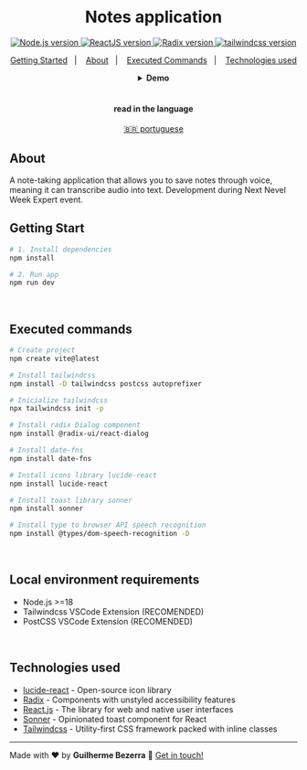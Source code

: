 <h1 align="center">
    <br>
    Notes application
</h1>

<p align="center">
  <a href="https://nodejs.org">
    <img alt="Node.js version" src="https://img.shields.io/badge/node.js-v20.11.0-43853D?style=flat&logo=node.js&logoColor=white&labelColor=43853D&color=5a5a5a" target="_blank">
  </a>

  <a href="https://react.dev">
    <img alt="ReactJS version" src="https://img.shields.io/badge/reactjs-v18.2.0-blue?logo=react&labelColor=20232A&color=5a5a5a" target="_blank">
  </a>

  <a href="https://radix-ui.com">
    <img alt="Radix version" src="https://img.shields.io/badge/radix--ui-v18.2.0-blue?logo=radix-ui&labelColor=20232A&color=5a5a5a" target="_blank">
  </a>

  <a href="https://tailwindcss.com">
    <img alt="tailwindcss version" src="https://img.shields.io/badge/tailwindcss-v3.4.1-0b1120?logo=tailwindcss&labelColor=0b1120&color=5a5a5a" target="_blank">
  </a>
</p>

<p align="center">
  <a href="#about" alt="About">Getting Started</a>&nbsp;&nbsp;&nbsp;|&nbsp;&nbsp;&nbsp;
  <a href="#start" alt="Getting Started">About</a>&nbsp;&nbsp;&nbsp;|&nbsp;&nbsp;&nbsp;
  <a href="#commands" alt="Executed Commands">Executed Commands</a>&nbsp;&nbsp;&nbsp;|&nbsp;&nbsp;&nbsp;
  <a href="#technologies" alt="Technologies used">Technologies used</a>
</p>

<div align="center">
  <details>
  <summary><b>Demo</b></summary>
  <div style="width: 90%;">
    <img alt="Note-taking application demonstration" src="demo.gif" />
  </div>
  </details>
</div>

<br>

<div align="center">
  <h4 align="center">read in the language</h4>
  <a href="https://github.com/gbdsantos/next-level-week-14-expert/blob/master/web/README.pt-BR.md" hreflang="pt-br" alt="pt-br">🇧🇷 portuguese
  </a>
</div>

## About <a name="about"></a>

A note-taking application that allows you to save notes through voice, meaning it can transcribe audio into text.
Development during Next Nevel Week Expert event.

## Getting Start <a name = "start"></a>

```Bash
# 1. Install dependencies
npm install

# 2. Run app
npm run dev
```

<br>

## Executed commands <a name="commands"></a>

```bash
# Create project
npm create vite@latest

# Install tailwindcss
npm install -D tailwindcss postcss autoprefixer

# Inicialize tailwindcss
npx tailwindcss init -p

# Install radix Dialog component
npm install @radix-ui/react-dialog

# Install date-fns
npm install date-fns

# Install icons library lucide-react
npm install lucide-react

# Install toast library sonner
npm install sonner

# Install type to browser API speech recognition
npm install @types/dom-speech-recognition -D
```

<br>

## Local environment requirements

- Node.js >=18
- Tailwindcss VSCode Extension (RECOMENDED)
- PostCSS VSCode Extension (RECOMENDED)

<br>

## Technologies used <a name="technologies"></a>

- [lucide-react](https://lucide.dev/guide/packages/lucide-react "Open-source icons library") - Open-source icon library
- [Radix](https://radix-ui.com "Radix - Core building blocks for your design system") - Components with unstyled accessibility features
- [React.js](https://react.dev "React.js - The library for web and native user interfaces") - The library for web and native user interfaces
- [Sonner](https://sonner.emilkowal.ski "Sonner - An opinionated toast component for React") - Opinionated toast component for React
- [Tailwindcss](https://tailwindcss.com "Tailwindcss") - Utility-first CSS framework packed with inline classes

---

Made with ♥ by **Guilherme Bezerra** 👋 [Get in touch!](https://www.linkedin.com/in/gbdsantos "LinkedIn - Guilherme Bezerra")

